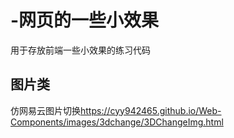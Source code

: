 # -网页的一些小效果
用于存放前端一些小效果的练习代码
## 图片类
仿网易云图片切换<https://cyy942465.github.io/Web-Components/images/3dchange/3DChangeImg.html>
